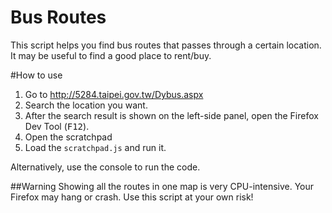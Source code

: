 Bus Routes
==============

This script helps you find bus routes that passes through a certain location. It may be useful to find a good place to rent/buy.

#How to use

1. Go to http://5284.taipei.gov.tw/Dybus.aspx
2. Search the location you want.
3. After the search result is shown on the left-side panel, open the Firefox Dev Tool (<kbd>F12</kbd>).
4. Open the scratchpad 
5. Load the `scratchpad.js` and run it.

Alternatively, use the console to run the code.

##Warning
Showing all the routes in one map is very CPU-intensive. Your Firefox may hang or crash. Use this script at your own risk!

